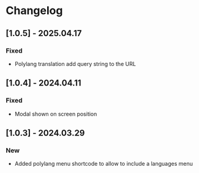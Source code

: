 # Changelog

## [1.0.5] - 2025.04.17

### Fixed

- Polylang translation add query string to the URL

## [1.0.4] - 2024.04.11

### Fixed

- Modal shown on screen position

## [1.0.3] - 2024.03.29

### New

- Added polylang menu shortcode to allow to include a languages menu